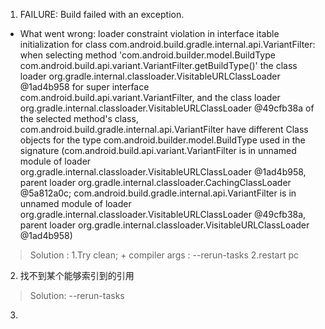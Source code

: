 
1. FAILURE: Build failed with an exception.

* What went wrong:
  loader constraint violation in interface itable initialization for class com.android.build.gradle.internal.api.VariantFilter: when selecting method 'com.android.builder.model.BuildType com.android.build.api.variant.VariantFilter.getBuildType()' the class loader org.gradle.internal.classloader.VisitableURLClassLoader @1ad4b958 for super interface com.android.build.api.variant.VariantFilter, and the class loader org.gradle.internal.classloader.VisitableURLClassLoader @49cfb38a of the selected method's class, com.android.build.gradle.internal.api.VariantFilter have different Class objects for the type com.android.builder.model.BuildType used in the signature (com.android.build.api.variant.VariantFilter is in unnamed module of loader org.gradle.internal.classloader.VisitableURLClassLoader @1ad4b958, parent loader org.gradle.internal.classloader.CachingClassLoader @5a812a0c; com.android.build.gradle.internal.api.VariantFilter is in unnamed module of loader org.gradle.internal.classloader.VisitableURLClassLoader @49cfb38a, parent loader org.gradle.internal.classloader.VisitableURLClassLoader @1ad4b958)

> Solution : 1.Try clean; + compiler args : --rerun-tasks  2.restart pc


2. 找不到某个能够索引到的引用

> Solution: --rerun-tasks

3. 
